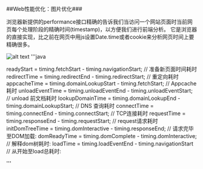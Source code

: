 



##Web性能优化：图片优化###

浏览器新提供的performance接口精确的告诉我们当访问一个网站页面时当前网页每个处理阶段的精确时间(timestamp)，以方便我们进行前端分析。
它是浏览器的直接实现，比之前在网页中用js设置Date.time或者cookie来分析网页时间上要精确很多。


![alt text](http://www.w3.org/TR/resource-timing/resource-timing-overview-1.png "Title")
'''java

readyStart = timing.fetchStart - timing.navigationStart; // 准备新页面时间耗时
redirectTime = timing.redirectEnd - timing.redirectStart; // 重定向耗时
appcacheTime = timing.domainLookupStart - timing.fetchStart; // Appcache 耗时
unloadEventTime = timing.unloadEventEnd - timing.unloadEventStart; // unload 前文档耗时
lookupDomainTime = timing.domainLookupEnd - timing.domainLookupStart; // DNS 查询耗时
connectTime = timing.connectEnd - timing.connectStart; // TCP连接耗时
requestTime = timing.responseEnd - timing.requestStart; // request请求耗时
initDomTreeTime = timing.domInteractive - timing.responseEnd; // 请求完毕至DOM加载:
domReadyTime = timing.domComplete - timing.domInteractive; // 解释dom树耗时:
loadTime = timing.loadEventEnd - timing.navigationStart // 从开始至load总耗时:

'''

